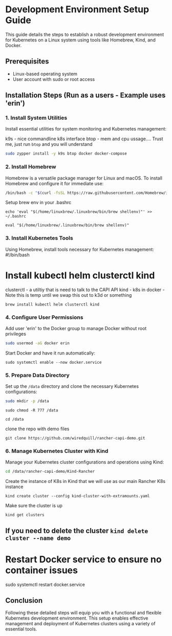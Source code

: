 
# Development Environment Setup Guide

This guide details the steps to establish a robust development environment for Kubernetes on a Linux system using tools like Homebrew, Kind, and Docker.

## Prerequisites
- Linux-based operating system
- User account with sudo or root access

## Installation Steps (Run as a users - Example uses 'erin')

### 1. Install System Utilities
Install essential utilities for system monitoring and Kubernetes management:

k9s - nice commandline k8s interface
btop - mem and cpu ussage.... Trust me, just run `btop` and you will understand

```bash
sudo zypper install -y k9s btop docker docker-compose
```

### 2. Install Homebrew
Homebrew is a versatile package manager for Linux and macOS. To install Homebrew and configure it for immediate use:
```bash
/bin/bash -c "$(curl -fsSL https://raw.githubusercontent.com/Homebrew/install/HEAD/install.sh)"
```
Setup brew env in your .bashrc
```
echo 'eval "$(/home/linuxbrew/.linuxbrew/bin/brew shellenv)"' >> ~/.bashrc
```

```
eval "$(/home/linuxbrew/.linuxbrew/bin/brew shellenv)"
```

### 3. Install Kubernetes Tools
Using Homebrew, install tools necessary for Kubernetes management:
#!/bin/bash

# Install kubectl helm clusterctl kind

clusterctl - a utiltiy that is need to talk to the CAPI API 
kind - k8s in docker - Note this is temp until we swap this out to k3d or something

```
brew install kubectl helm clusterctl kind
```

### 4. Configure User Permissions
Add user 'erin' to the Docker group to manage Docker without root privileges
```bash
sudo usermod -aG docker erin
```

Start Docker and have it run automatically:
```
sudo systemctl enable --now docker.service
```

### 5. Prepare Data Directory
Set up the `/data` directory and clone the necessary Kubernetes configurations:
```bash
sudo mkdir -p /data
```
```
sudo chmod -R 777 /data
```

```
cd /data
```

clone the repo with demo files
```
git clone https://github.com/wiredquill/rancher-capi-demo.git
```

### 6. Manage Kubernetes Cluster with Kind
Manage your Kubernetes cluster configurations and operations using Kind:
```bash
cd /data/rancher-capi-demo/Kind-Rancher
```
Create the instance of K8s in Kind that we will use as our main Rancher K8s instance
```
kind create cluster --config kind-cluster-with-extramounts.yaml
```
Make sure the cluster is up
```
kind get clusters
```

## If you need to delete the cluster `kind delete cluster --name demo`

# Restart Docker service to ensure no container issues
sudo systemctl restart docker.service





## Conclusion
Following these detailed steps will equip you with a functional and flexible Kubernetes development environment. This setup enables effective management and deployment of Kubernetes clusters using a variety of essential tools.
